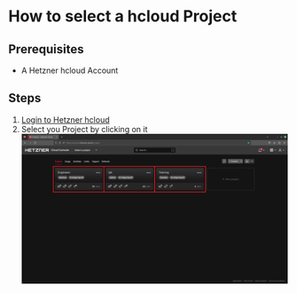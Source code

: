 # How to select a hcloud Project

## Prerequisites
* A Hetzner hcloud Account

## Steps
1. [Login to Hetzner hcloud](https://github.com/GeraldLeikam/tutorials/blob/master/hcloud/login/login_hcloud.md)
2. Select you Project by clicking on it
    ![image](https://github.com/GeraldLeikam/tutorials/blob/master/hcloud/cloud_console/images/hetzner_cloud_console_project.png)